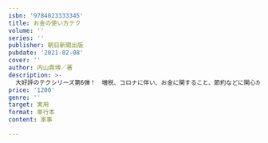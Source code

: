 ```yaml
---
isbn: '9784023333345'
title: お金の使い方テク
volume: ''
series: ''
publisher: 朝日新聞出版
pubdate: '2021-02-08'
cover: ''
author: 内山貴博／著
description: >-
  大好評のテクシリーズ第6弾！　増税、コロナに伴い、お金に関すること、節約などに関心が高まるばかり。おうち時間で食費は増え、すでに収入の減少も確実な職種も多い。これからどうなるのか…お金の不安ばかりな社会に、本企画は対応する。節約法はもちろん、家計の見直しのポイント（食費、住居費、保険料、通信費、光熱費、自動車関連など）、賢いお金の使い方など、あらゆる節約のテクニックや役立つ情報を盛りだくさんにまとめた一冊。初心者にもわかりやすく苦手意識の出る難しいことは極力省いて、お金…これから、どうしよう…どっちが正解？　とクイズ形式で展開し、不安をざっくり解消します！
price: '1200'
genre: ''
target: 実用
format: 単行本
content: 家事

---
```

